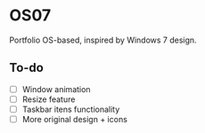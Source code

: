# OS07
Portfolio OS-based, inspired by Windows 7 design.

## To-do
- [ ] Window animation
- [ ] Resize feature
- [ ] Taskbar itens functionality
- [ ] More original design + icons
